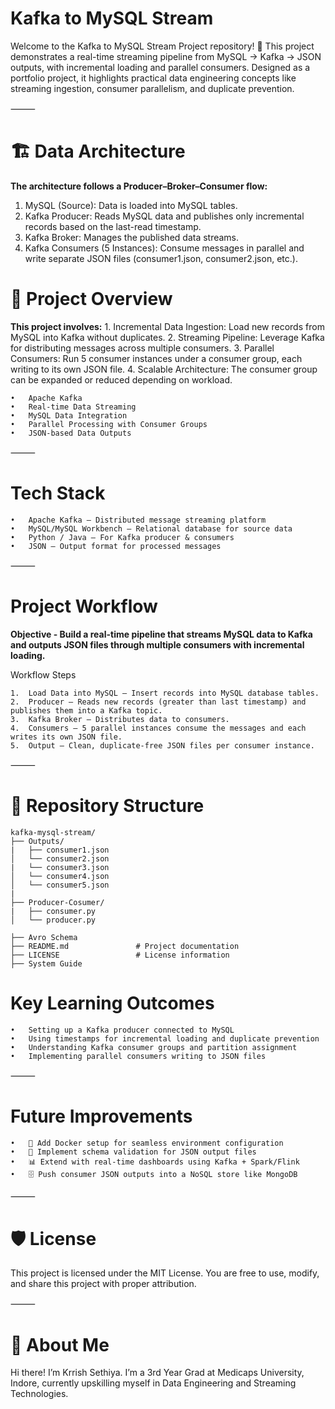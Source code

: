# Kafka to MySQL Stream

Welcome to the Kafka to MySQL Stream Project repository! 🚀
This project demonstrates a real-time streaming pipeline from MySQL → Kafka → JSON outputs, with incremental loading and parallel consumers. Designed as a portfolio project, it highlights practical data engineering concepts like streaming ingestion, consumer parallelism, and duplicate prevention.

⸻

# 🏗️ **Data Architecture**

**The architecture follows a Producer–Broker–Consumer flow:**

1.	MySQL (Source): Data is loaded into MySQL tables.
2.	Kafka Producer: Reads MySQL data and publishes only incremental records based on the last-read timestamp.
3.	Kafka Broker: Manages the published data streams.
4.	Kafka Consumers (5 Instances): Consume messages in parallel and write separate JSON files (consumer1.json, consumer2.json, etc.).

# **📖 Project Overview**

**This project involves:**
	1.	Incremental Data Ingestion: Load new records from MySQL into Kafka without duplicates.
	2.	Streaming Pipeline: Leverage Kafka for distributing messages across multiple consumers.
	3.	Parallel Consumers: Run 5 consumer instances under a consumer group, each writing to its own JSON file.
	4.	Scalable Architecture: The consumer group can be expanded or reduced depending on workload.

	•	Apache Kafka
	•	Real-time Data Streaming
	•	MySQL Data Integration
	•	Parallel Processing with Consumer Groups
	•	JSON-based Data Outputs

⸻

# **Tech Stack** 
	•	Apache Kafka – Distributed message streaming platform
	•	MySQL/MySQL Workbench – Relational database for source data
	•	Python / Java – For Kafka producer & consumers
	•	JSON – Output format for processed messages

⸻

# **Project Workflow**

**Objective - Build a real-time pipeline that streams MySQL data to Kafka and outputs JSON files through multiple consumers with incremental loading.**

Workflow Steps

	1.	Load Data into MySQL – Insert records into MySQL database tables.
	2.	Producer – Reads new records (greater than last timestamp) and publishes them into a Kafka topic.
	3.	Kafka Broker – Distributes data to consumers.
	4.	Consumers – 5 parallel instances consume the messages and each writes its own JSON file.
	5.	Output – Clean, duplicate-free JSON files per consumer instance.

⸻

# **📂 Repository Structure**

```
kafka-mysql-stream/
├── Outputs/
|	├── consumer1.json        
│   └── consumer2.json
|	└── consumer3.json   
│   └── consumer4.json     
│   └── consumer5.json
|
├── Producer-Cosumer/
|   ├── consumer.py        
│   └── producer.py

├── Avro Schema
├── README.md               # Project documentation
├── LICENSE                 # License information
├── System Guide
```

# **Key Learning Outcomes**
	•	Setting up a Kafka producer connected to MySQL
	•	Using timestamps for incremental loading and duplicate prevention
	•	Understanding Kafka consumer groups and partition assignment
	•	Implementing parallel consumers writing to JSON files

⸻

# **Future Improvements**
	•	🐳 Add Docker setup for seamless environment configuration
	•	📑 Implement schema validation for JSON output files
	•	📊 Extend with real-time dashboards using Kafka + Spark/Flink
	•	🗄️ Push consumer JSON outputs into a NoSQL store like MongoDB

⸻

# **🛡️ License**

This project is licensed under the MIT License. You are free to use, modify, and share this project with proper attribution.

⸻

# **🌟 About Me**

Hi there! I’m Krrish Sethiya. I’m a 3rd Year Grad at Medicaps University, Indore, currently upskilling myself in Data Engineering and Streaming Technologies.
